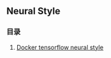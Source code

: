 ## Neural Style


### 目录

1. [Docker tensorflow neural style](https://github.com/lijingpeng/deep-learning-notes/blob/master/neural-style/docker_tensorflow_neural_style.md)
